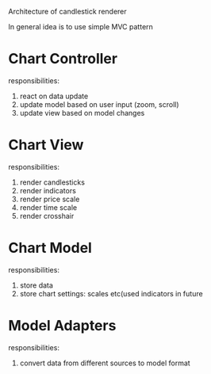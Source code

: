 Architecture of candlestick renderer

In general idea is to use simple MVC pattern 

# Chart Controller
responsibilities:
1. react on data update
2. update model based on user input (zoom, scroll)
3. update view based on model changes

# Chart View
responsibilities:
1. render candlesticks
2. render indicators
3. render price scale
4. render time scale
5. render crosshair

# Chart Model
responsibilities:
1. store data
2. store chart settings: scales etc(used indicators in future

# Model Adapters
responsibilities:
1. convert data from different sources to model format
